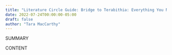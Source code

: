 ```yaml
---
title: "Literature Circle Guide: Bridge to Terabithia: Everything You Need For Successful Literature Circles That Get Kids Thinking  Talking  Writing—and Loving Literature"
date: 2022-07-24T00:00:00-05:00
draft: false
author: "Tara MacCarthy"
---
```


SUMMARY

<!--more-->

CONTENT